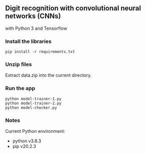 ## Digit recognition with convolutional neural networks (CNNs)

with Python 3 and Tensorflow

### Install the libraries
```
pip install -r requirements.txt
```

### Unzip files
Extract data.zip into the current directory.

### Run the app
```
python model-trainer-1.py
python model-trainer-2.py
python model-checker.py
```

### Notes
Current Python environment:
  - python v3.8.3
  - pip v20.2.3
